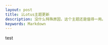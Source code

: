 ```yaml
---
layout: post
title: iLotus主题更新
description: 没什么特殊原因，这个主题还是值得一用。
keywords: Markdown
---
```



test